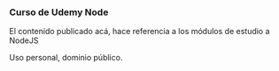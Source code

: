 ### Curso de Udemy Node

El contenido publicado acá, hace referencia a los módulos de estudio a NodeJS

Uso personal, dominio público.